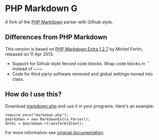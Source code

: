 PHP Markdown G
==============

A fork of the [PHP Markdown](http://michelf.com/projects/php-markdown/) parser with Github style.

Differences from PHP Markdown
-----------------------------
This version is based on [PHP Markdown Extra 1.2.7](http://michelf.ca/projects/php-markdown/classic/) by Michel Fortin, released on 11 Apr 2013.  

* Support for Github style fenced code blocks. Wrap code blocks in ``` instead of ~~~.
* Code for third party software removed and global settings moved into class.

How do I use this?
------------------
Download [markdown.php](markdown.php?raw=true) and use it in your programs. Here's an example:

    require_once("markdown.php");
    $markdown = new MarkdownExtra_Parser();
    $html = $markdown->transform($text);

For more information see [original documentation](http://michelf.ca/projects/php-markdown/configuration/).